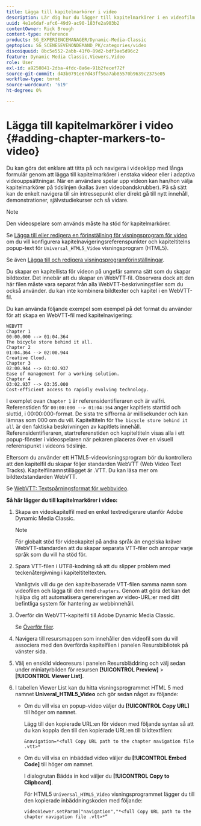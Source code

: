 ```yaml
---
title: Lägga till kapitelmarkörer i video
description: Lär dig hur du lägger till kapitelmarkörer i en videofilm i Adobe Dynamic Media Classic.
uuid: 4e1e6daf-afc6-49d9-ac90-183fe2a903b2
contentOwner: Rick Brough
content-type: reference
products: SG_EXPERIENCEMANAGER/Dynamic-Media-Classic
geptopics: SG_SCENESEVENONDEMAND_PK/categories/video
discoiquuid: 8bc5e552-2abb-41f0-89d2-bdf3ae5d96c2
feature: Dynamic Media Classic,Viewers,Video
role: User
exl-id: a9250841-2dba-4fdc-8a6e-91b2fecef72f
source-git-commit: d43b0791e67d43ff56a7ab85570b9639c2375e05
workflow-type: tm+mt
source-wordcount: '619'
ht-degree: 0%

---
```


# Lägga till kapitelmarkörer i video {#adding-chapter-markers-to-video}

Du kan göra det enklare att titta på och navigera i videoklipp med långa formulär genom att lägga till kapitelmarkörer i enstaka videor eller i adaptiva videouppsättningar. När en användare spelar upp videon kan han/hon välja kapitelmarkörer på tidslinjen (kallas även videobandskrubber). På så sätt kan de enkelt navigera till sin intressepunkt eller direkt gå till nytt innehåll, demonstrationer, självstudiekurser och så vidare.

>[!NOTE]
>
>Den videospelare som används måste ha stöd för kapitelmarkörer.

Se [Lägga till eller redigera en förinställning för visningsprogram för video](previewing-videos-video-viewer.md#adding_or_editing_a_video_viewer_preset) om du vill konfigurera kapitelnavigeringsreferenspunkter och kapiteltitelns popup-text för `Universal_HTML5_Video` visningsprogram (HTML5).

Se även [Lägga till och redigera visningsprogramförinställningar](application-setup.md#adding_and_editing_viewer_presets).

Du skapar en kapitellista för videon på ungefär samma sätt som du skapar bildtexter. Det innebär att du skapar en WebVTT-fil. Observera dock att den här filen måste vara separat från alla WebVTT-beskrivningsfiler som du också använder. du kan inte kombinera bildtexter och kapitel i en WebVTT-fil.

Du kan använda följande exempel som exempel på det format du använder för att skapa en WebVTT-fil med kapitelnavigering:

```as3
WEBVTT 
Chapter 1 
00:00.000 --> 01:04.364 
The bicycle store behind it all. 
Chapter 2 
01:04.364 --> 02:00.944 
Creative Cloud. 
Chapter 3 
02:00.944 --> 03:02.937 
Ease of management for a working solution. 
Chapter 4 
03:02.937 --> 03:35.000 
Cost-efficient access to rapidly evolving technology.
```

I exemplet ovan `Chapter 1` är referensidentifieraren och är valfri. Referenstiden för `00:00:000 --> 01:04:364` anger kapitlets starttid och sluttid, i 00:00:000-format. De sista tre siffrorna är millisekunder och kan lämnas som 000 om du vill. Kapiteltiteln för `The bicycle store behind it all` är den faktiska beskrivningen av kapitlets innehåll. Referensidentifieraren, startreferenstiden och kapiteltiteln visas alla i ett popup-fönster i videospelaren när pekaren placeras över en visuell referenspunkt i videons tidslinje.

Eftersom du använder ett HTML5-videovisningsprogram bör du kontrollera att den kapitelfil du skapar följer standarden WebVTT (Web Video Text Tracks). Kapitelfilnamnstillägget är .VTT. Du kan läsa mer om bildtextstandarden WebVTT.

Se [WebVTT: Textspårningsformat för webbvideo](https://w3c.github.io/webvtt/).

**Så här lägger du till kapitelmarkörer i video:**

1. Skapa en videokapitelfil med en enkel textredigerare utanför Adobe Dynamic Media Classic.

   >[!NOTE]
   >
   >För globalt stöd för videokapitel på andra språk än engelska kräver WebVTT-standarden att du skapar separata VTT-filer och anropar varje språk som du vill ha stöd för.

1. Spara VTT-filen i UTF8-kodning så att du slipper problem med teckenåtergivning i kapiteltiteltexten.

   Vanligtvis vill du ge den kapitelbaserade VTT-filen samma namn som videofilen och lägga till den med `chapters`. Genom att göra det kan det hjälpa dig att automatisera genereringen av video-URL:er med ditt befintliga system för hantering av webbinnehåll.

1. Överför din WebVTT-kapitelfil till Adobe Dynamic Media Classic.

   Se [Överför filer](uploading-files.md#uploading_files).

1. Navigera till resursmappen som innehåller den videofil som du vill associera med den överförda kapitelfilen i panelen Resursbibliotek på vänster sida.
1. Välj en enskild videoresurs i panelen Resursbläddring och välj sedan under miniatyrbilden för resursen **[!UICONTROL Preview]** > **[!UICONTROL Viewer List]**.
1. I tabellen Viewer List kan du hitta visningsprogrammet HTML 5 med namnet **Univeral_HTML5_Video** och gör sedan något av följande:

   * Om du vill visa en popup-video väljer du **[!UICONTROL Copy URL]** till höger om namnet.

      Lägg till den kopierade URL:en för videon med följande syntax så att du kan koppla den till den kopierade URL:en till bildtextfilen:

      `&navigation=*<full Copy URL path to the chapter navigation file .vtt>*`

   * Om du vill visa en inbäddad video väljer du **[!UICONTROL Embed Code]** till höger om namnet.

      I dialogrutan Bädda in kod väljer du **[!UICONTROL Copy to Clipboard]**.

      För HTML5 `Universal_HTML5_Video` visningsprogrammet lägger du till den kopierade inbäddningskoden med följande:

      `videoViewer.setParam("navigation","*<full Copy URL path to the chapter navigation file .vtt>*”`
